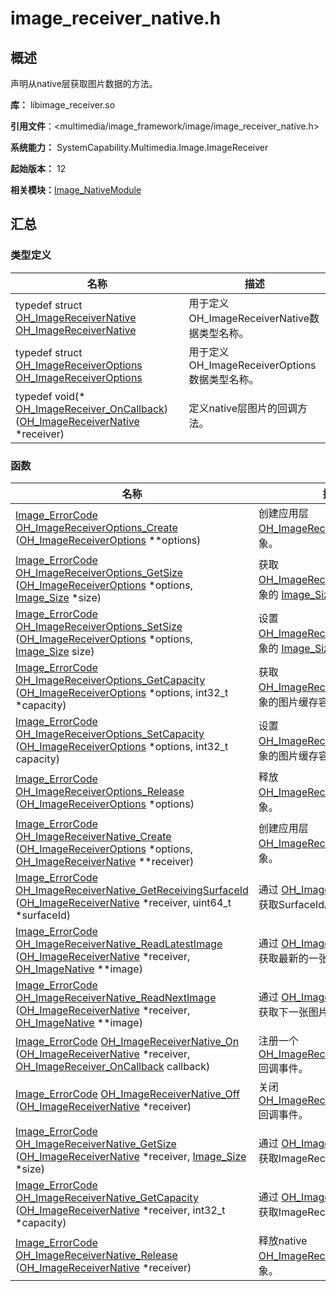# image_receiver_native.h


## 概述

声明从native层获取图片数据的方法。

**库：** libimage_receiver.so

**引用文件**：&lt;multimedia/image_framework/image/image_receiver_native.h&gt;

**系统能力：** SystemCapability.Multimedia.Image.ImageReceiver

**起始版本：** 12

**相关模块：**[Image_NativeModule](_image___native_module.md)


## 汇总


### 类型定义

| 名称 | 描述 | 
| -------- | -------- |
| typedef struct [OH_ImageReceiverNative](_image___native_module.md#oh_imagereceivernative) [OH_ImageReceiverNative](_image___native_module.md#oh_imagereceivernative) | 用于定义OH_ImageReceiverNative数据类型名称。  | 
| typedef struct [OH_ImageReceiverOptions](_image___native_module.md#oh_imagereceiveroptions) [OH_ImageReceiverOptions](_image___native_module.md#oh_imagereceiveroptions) | 用于定义OH_ImageReceiverOptions数据类型名称。  | 
| typedef void(\* [OH_ImageReceiver_OnCallback](_image___native_module.md#oh_imagereceiver_oncallback)) ([OH_ImageReceiverNative](_image___native_module.md#oh_imagereceivernative) \*receiver) | 定义native层图片的回调方法。  | 


### 函数

| 名称 | 描述 | 
| -------- | -------- |
| [Image_ErrorCode](_image___native_module.md#image_errorcode) [OH_ImageReceiverOptions_Create](_image___native_module.md#oh_imagereceiveroptions_create) ([OH_ImageReceiverOptions](_image___native_module.md#oh_imagereceiveroptions) \*\*options) | 创建应用层 [OH_ImageReceiverOptions](_image___native_module.md#oh_imagereceiveroptions) 对象。  | 
| [Image_ErrorCode](_image___native_module.md#image_errorcode) [OH_ImageReceiverOptions_GetSize](_image___native_module.md#oh_imagereceiveroptions_getsize) ([OH_ImageReceiverOptions](_image___native_module.md#oh_imagereceiveroptions) \*options, [Image_Size](_image___size.md) \*size) | 获取 [OH_ImageReceiverOptions](_image___native_module.md#oh_imagereceiveroptions) 对象的 [Image_Size](_image___size.md) 信息。  | 
| [Image_ErrorCode](_image___native_module.md#image_errorcode) [OH_ImageReceiverOptions_SetSize](_image___native_module.md#oh_imagereceiveroptions_setsize) ([OH_ImageReceiverOptions](_image___native_module.md#oh_imagereceiveroptions) \*options, [Image_Size](_image___size.md) size) | 设置 [OH_ImageReceiverOptions](_image___native_module.md#oh_imagereceiveroptions) 对象的 [Image_Size](_image___size.md) 信息。  | 
| [Image_ErrorCode](_image___native_module.md#image_errorcode) [OH_ImageReceiverOptions_GetCapacity](_image___native_module.md#oh_imagereceiveroptions_getcapacity) ([OH_ImageReceiverOptions](_image___native_module.md#oh_imagereceiveroptions) \*options, int32_t \*capacity) | 获取 [OH_ImageReceiverOptions](_image___native_module.md#oh_imagereceiveroptions) 对象的图片缓存容量的信息。  | 
| [Image_ErrorCode](_image___native_module.md#image_errorcode) [OH_ImageReceiverOptions_SetCapacity](_image___native_module.md#oh_imagereceiveroptions_setcapacity) ([OH_ImageReceiverOptions](_image___native_module.md#oh_imagereceiveroptions) \*options, int32_t capacity) | 设置 [OH_ImageReceiverOptions](_image___native_module.md#oh_imagereceiveroptions) 对象的图片缓存容量的信息。  | 
| [Image_ErrorCode](_image___native_module.md#image_errorcode) [OH_ImageReceiverOptions_Release](_image___native_module.md#oh_imagereceiveroptions_release) ([OH_ImageReceiverOptions](_image___native_module.md#oh_imagereceiveroptions) \*options) | 释放 [OH_ImageReceiverOptions](_image___native_module.md#oh_imagereceiveroptions) 对象。  | 
| [Image_ErrorCode](_image___native_module.md#image_errorcode) [OH_ImageReceiverNative_Create](_image___native_module.md#oh_imagereceivernative_create) ([OH_ImageReceiverOptions](_image___native_module.md#oh_imagereceiveroptions) \*options, [OH_ImageReceiverNative](_image___native_module.md#oh_imagereceivernative) \*\*receiver) | 创建应用层 [OH_ImageReceiverNative](_image___native_module.md#oh_imagereceivernative) 对象。  | 
| [Image_ErrorCode](_image___native_module.md#image_errorcode) [OH_ImageReceiverNative_GetReceivingSurfaceId](_image___native_module.md#oh_imagereceivernative_getreceivingsurfaceid) ([OH_ImageReceiverNative](_image___native_module.md#oh_imagereceivernative) \*receiver, uint64_t \*surfaceId) | 通过  [OH_ImageReceiverNative](_image___native_module.md#oh_imagereceivernative) 获取SurfaceId。  | 
| [Image_ErrorCode](_image___native_module.md#image_errorcode) [OH_ImageReceiverNative_ReadLatestImage](_image___native_module.md#oh_imagereceivernative_readlatestimage) ([OH_ImageReceiverNative](_image___native_module.md#oh_imagereceivernative) \*receiver, [OH_ImageNative](_image___native_module.md#oh_imagenative) \*\*image) | 通过 [OH_ImageReceiverNative](_image___native_module.md#oh_imagereceivernative) 获取最新的一张图片。  | 
| [Image_ErrorCode](_image___native_module.md#image_errorcode) [OH_ImageReceiverNative_ReadNextImage](_image___native_module.md#oh_imagereceivernative_readnextimage) ([OH_ImageReceiverNative](_image___native_module.md#oh_imagereceivernative) \*receiver, [OH_ImageNative](_image___native_module.md#oh_imagenative) \*\*image) | 通过 [OH_ImageReceiverNative](_image___native_module.md#oh_imagereceivernative) 获取下一张图片。  | 
| [Image_ErrorCode](_image___native_module.md#image_errorcode) [OH_ImageReceiverNative_On](_image___native_module.md#oh_imagereceivernative_on) ([OH_ImageReceiverNative](_image___native_module.md#oh_imagereceivernative) \*receiver, [OH_ImageReceiver_OnCallback](_image___native_module.md#oh_imagereceiver_oncallback) callback) | 注册一个 [OH_ImageReceiver_OnCallback](_image___native_module.md#oh_imagereceiver_oncallback) 回调事件。  | 
| [Image_ErrorCode](_image___native_module.md#image_errorcode) [OH_ImageReceiverNative_Off](_image___native_module.md#oh_imagereceivernative_off) ([OH_ImageReceiverNative](_image___native_module.md#oh_imagereceivernative) \*receiver) | 关闭 [OH_ImageReceiver_OnCallback](_image___native_module.md#oh_imagereceiver_oncallback) 回调事件。  | 
| [Image_ErrorCode](_image___native_module.md#image_errorcode) [OH_ImageReceiverNative_GetSize](_image___native_module.md#oh_imagereceivernative_getsize) ([OH_ImageReceiverNative](_image___native_module.md#oh_imagereceivernative) \*receiver, [Image_Size](_image___size.md) \*size) | 通过 [OH_ImageReceiverNative](_image___native_module.md#oh_imagereceivernative) 获取ImageReceiver的大小。  | 
| [Image_ErrorCode](_image___native_module.md#image_errorcode) [OH_ImageReceiverNative_GetCapacity](_image___native_module.md#oh_imagereceivernative_getcapacity) ([OH_ImageReceiverNative](_image___native_module.md#oh_imagereceivernative) \*receiver, int32_t \*capacity) | 通过 [OH_ImageReceiverNative](_image___native_module.md#oh_imagereceivernative) 获取ImageReceiver的容量。  | 
| [Image_ErrorCode](_image___native_module.md#image_errorcode) [OH_ImageReceiverNative_Release](_image___native_module.md#oh_imagereceivernative_release) ([OH_ImageReceiverNative](_image___native_module.md#oh_imagereceivernative) \*receiver) | 释放native [OH_ImageReceiverNative](_image___native_module.md#oh_imagereceivernative) 对象。  | 
